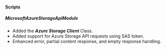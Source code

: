 #### Scripts
##### MicrosoftAzureStorageApiModule
- Added the ***Azure Storage Client*** Class.
- Added support for Azure Storage API requests using SAS token.
- Enhanced error, partial content response, and empty response handling.